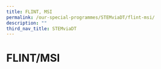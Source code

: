 ```yaml
---
title: FLINT, MSI
permalink: /our-special-programmes/STEMviaDT/flint-msi/
description: ""
third_nav_title: STEMviaDT
---
```

# FLINT/MSI

